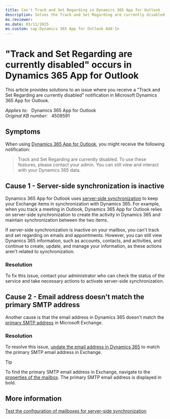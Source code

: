 ```yaml
---
title: Can't Track and Set Regarding in Dynamics 365 App for Outlook
description: Solves the Track and Set Regarding are currently disabled notification that occurs when using Microsoft Dynamics 365 App for Outlook.
ms.reviewer: 
ms.date: 03/11/2025
ms.custom: sap:Dynamics 365 App for Outlook Add-In
---
```

# "Track and Set Regarding are currently disabled" occurs in Dynamics 365 App for Outlook

This article provides solutions to an issue where you receive a "Track and Set Regarding are currently disabled" notification in Microsoft Dynamics 365 App for Outlook.

_Applies to:_ &nbsp; Dynamics 365 App for Outlook  
_Original KB number:_ &nbsp; 4508591

## Symptoms

When using [Dynamics 365 App for Outlook](/dynamics365/outlook-app/overview), you might receive the following notification:

> Track and Set Regarding are currently disabled. To use these features, please contact your admin. You can still view and interact with your Dynamics 365 data.

## Cause 1 - Server-side synchronization is inactive

Dynamics 365 App for Outlook uses [server-side synchronization](/dynamics365/customerengagement/on-premises/admin/set-up-server-side-synchronization-of-email-appointments-contacts-and-tasks) to keep your Exchange items in synchronization with Dynamics 365. For example, when you track a meeting in Outlook, Dynamics 365 App for Outlook relies on server-side synchronization to create the activity in Dynamics 365 and maintain synchronization between the two items.

If server-side synchronization is inactive on your mailbox, you can't track and set regarding on emails and appointments. However, you can still view Dynamics 365 information, such as accounts, contacts, and activities, and continue to create, update, and manage your information, as these actions aren't related to synchronization.

### Resolution

To fix this issue, contact your administrator who can check the status of the service and take necessary actions to activate server-side synchronization.

## Cause 2 - Email address doesn't match the primary SMTP address

Another cause is that the email address in Dynamics 365 doesn't match the [primary SMTP address](/Exchange/email-addresses-and-address-books/email-address-policies/email-address-policies#email-address-templates) in Microsoft Exchange.

### Resolution

To resolve this issue, [update the email address in Dynamics 365](/dynamics365/outlook-addin/user-guide/outlook-email-address-should-same#change-the-email-address-in-dynamics-365-apps-to-match-the-outlook-address) to match the primary SMTP email address in Exchange.

> [!TIP]
> To find the primary SMTP email address in Exchange, navigate to the [properties of the mailbox](/exchange/recipients/user-mailboxes/user-mailboxes#change-user-mailbox-properties). The primary SMTP email address is displayed in bold.

## More information

[Test the configuration of mailboxes for server-side synchronization](/power-platform/admin/connect-exchange-online#test-the-configuration-of-mailboxes)
